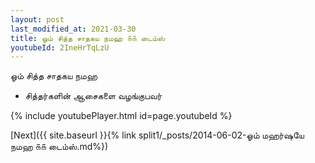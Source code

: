 ```yaml
---
layout: post
last_modified_at: 2021-03-30
title: ஓம் சித்த சாதகய நமஹ ௧௧ டைம்ஸ்
youtubeId: 2IneHrTqLzU
---
```

 
 
 ஓம் சித்த சாதகய நமஹ  
 
 -  சித்தர்களின் ஆசைகளை வழங்குபவர் 
 
  
 
  
 
 
 
 
 
 


{% include youtubePlayer.html id=page.youtubeId %}
 
[Next]({{ site.baseurl }}{% link  split1/_posts/2014-06-02-ஓம் மஹர்ஷயே நமஹ ௧௧ டைம்ஸ்.md%})
 
